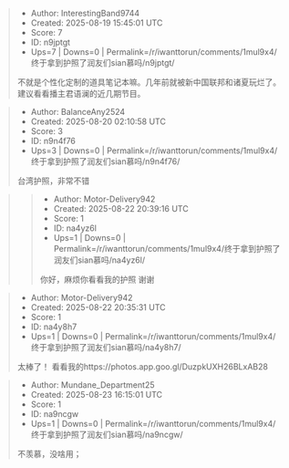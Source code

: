 > - Author: InterestingBand9744
> - Created: 2025-08-19 15:45:01 UTC
> - Score: 7
> - ID: n9jptgt
> - Ups=7 | Downs=0 | Permalink=/r/iwanttorun/comments/1mul9x4/终于拿到护照了润友们sian慕吗/n9jptgt/
>
> 不就是个性化定制的道具笔记本嘛。几年前就被新中国联邦和诸夏玩烂了。建议看看播主君语澜的近几期节目。

> - Author: BalanceAny2524
> - Created: 2025-08-20 02:10:58 UTC
> - Score: 3
> - ID: n9n4f76
> - Ups=3 | Downs=0 | Permalink=/r/iwanttorun/comments/1mul9x4/终于拿到护照了润友们sian慕吗/n9n4f76/
>
> 台湾护照，非常不错

>> - Author: Motor-Delivery942
>> - Created: 2025-08-22 20:39:16 UTC
>> - Score: 1
>> - ID: na4yz6l
>> - Ups=1 | Downs=0 | Permalink=/r/iwanttorun/comments/1mul9x4/终于拿到护照了润友们sian慕吗/na4yz6l/
>>
>> 你好，麻烦你看看我的护照 谢谢

> - Author: Motor-Delivery942
> - Created: 2025-08-22 20:35:31 UTC
> - Score: 1
> - ID: na4y8h7
> - Ups=1 | Downs=0 | Permalink=/r/iwanttorun/comments/1mul9x4/终于拿到护照了润友们sian慕吗/na4y8h7/
>
> 太棒了！ 看看我的https://photos.app.goo.gl/DuzpkUXH26BLxAB28

> - Author: Mundane_Department25
> - Created: 2025-08-23 16:15:01 UTC
> - Score: 1
> - ID: na9ncgw
> - Ups=1 | Downs=0 | Permalink=/r/iwanttorun/comments/1mul9x4/终于拿到护照了润友们sian慕吗/na9ncgw/
>
> 不羡慕，没啥用；

